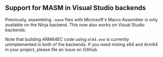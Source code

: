 ## Support for MASM in Visual Studio backends

Previously, assembling `.masm` files with Microsoft's Macro Assembler is only
available on the Ninja backend. This now also works on Visual Studio backends.

Note that building ARM64EC code using `ml64.exe` is currently unimplemented in
both of the backends. If you need mixing x64 and Arm64 in your project, please
file an issue on GitHub.
